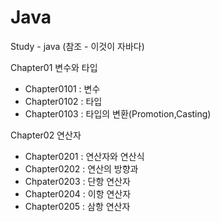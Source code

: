 # Java
Study - java (참조 - 이것이 자바다)

Chapter01 변수와 타입
  - Chapter0101 : 변수
  - Chapter0102 : 타입
  - Chapter0103 : 타입의 변환(Promotion,Casting)

Chapter02 연산자
  - Chapter0201 : 연산자와 연산식
  - Chapter0202 : 연산의 방향과 
  - Chpater0203 : 단항 연산자
  - Chapter0204 : 이항 연산자
  - Chapter0205 : 삼항 연산자
